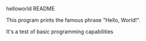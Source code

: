 helloworld README

This program prints the famous phrase "Hello, World!".

It's a test of basic programming capabilities
